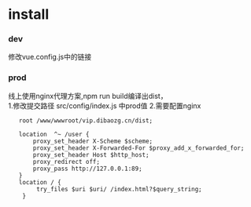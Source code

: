# install

### dev
修改vue.config.js中的链接 


### prod
线上使用nginx代理方案,npm run build编译出dist，   
1.修改提交路径   src/config/index.js 中prod值
2.需要配置nginx
```
   root /www/wwwroot/vip.dibaozg.cn/dist;
  
   location  ^~ /user {
       proxy_set_header X-Scheme $scheme;
       proxy_set_header X-Forwarded-For $proxy_add_x_forwarded_for;
       proxy_set_header Host $http_host;
       proxy_redirect off;
       proxy_pass http://127.0.0.1:89;
   }
   location / {
        try_files $uri $uri/ /index.html?$query_string;
    }
```
